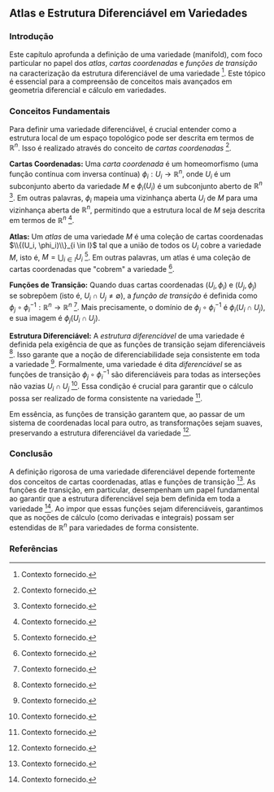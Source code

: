 ## Atlas e Estrutura Diferenciável em Variedades

### Introdução
Este capítulo aprofunda a definição de uma variedade (manifold), com foco particular no papel dos *atlas*, *cartas coordenadas* e *funções de transição* na caracterização da estrutura diferenciável de uma variedade [^1]. Este tópico é essencial para a compreensão de conceitos mais avançados em geometria diferencial e cálculo em variedades.

### Conceitos Fundamentais
Para definir uma variedade diferenciável, é crucial entender como a estrutura local de um espaço topológico pode ser descrita em termos de $\mathbb{R}^n$. Isso é realizado através do conceito de *cartas coordenadas* [^1].

**Cartas Coordenadas:** Uma *carta coordenada* é um homeomorfismo (uma função contínua com inversa contínua) $\phi_i: U_i \rightarrow \mathbb{R}^n$, onde $U_i$ é um subconjunto aberto da variedade $M$ e $\phi_i(U_i)$ é um subconjunto aberto de $\mathbb{R}^n$ [^1]. Em outras palavras, $\phi_i$ mapeia uma vizinhança aberta $U_i$ de $M$ para uma vizinhança aberta de $\mathbb{R}^n$, permitindo que a estrutura local de $M$ seja descrita em termos de $\mathbb{R}^n$ [^1].

**Atlas:** Um *atlas* de uma variedade $M$ é uma coleção de cartas coordenadas $\\{(U_i, \phi_i)\\}_{i \in I}$ tal que a união de todos os $U_i$ cobre a variedade $M$, isto é, $M = \bigcup_{i \in I} U_i$ [^1]. Em outras palavras, um atlas é uma coleção de cartas coordenadas que "cobrem" a variedade [^1].

**Funções de Transição:** Quando duas cartas coordenadas $(U_i, \phi_i)$ e $(U_j, \phi_j)$ se sobrepõem (isto é, $U_i \cap U_j \neq \emptyset$), a *função de transição* é definida como $\phi_j \circ \phi_i^{-1}: \mathbb{R}^n \rightarrow \mathbb{R}^n$ [^1]. Mais precisamente, o domínio de $\phi_j \circ \phi_i^{-1}$ é $\phi_i(U_i \cap U_j)$, e sua imagem é $\phi_j(U_i \cap U_j)$.

**Estrutura Diferenciável:** A *estrutura diferenciável* de uma variedade é definida pela exigência de que as funções de transição sejam diferenciáveis [^1]. Isso garante que a noção de diferenciabilidade seja consistente em toda a variedade [^1]. Formalmente, uma variedade é dita *diferenciável* se as funções de transição $\phi_j \circ \phi_i^{-1}$ são diferenciáveis para todas as interseções não vazias $U_i \cap U_j$ [^1]. Essa condição é crucial para garantir que o cálculo possa ser realizado de forma consistente na variedade [^1].

Em essência, as funções de transição garantem que, ao passar de um sistema de coordenadas local para outro, as transformações sejam suaves, preservando a estrutura diferenciável da variedade [^1].

### Conclusão
A definição rigorosa de uma variedade diferenciável depende fortemente dos conceitos de cartas coordenadas, atlas e funções de transição [^1]. As funções de transição, em particular, desempenham um papel fundamental ao garantir que a estrutura diferenciável seja bem definida em toda a variedade [^1]. Ao impor que essas funções sejam diferenciáveis, garantimos que as noções de cálculo (como derivadas e integrais) possam ser estendidas de $\mathbb{R}^n$ para variedades de forma consistente.

### Referências
[^1]: Contexto fornecido.

<!-- END -->